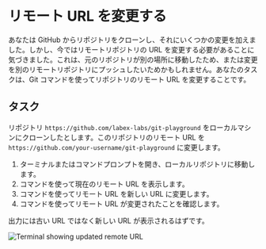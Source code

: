 # リモート URL を変更する

あなたは GitHub からリポジトリをクローンし、それにいくつかの変更を加えました。しかし、今ではリモートリポジトリの URL を変更する必要があることに気づきました。これは、元のリポジトリが別の場所に移動したため、または変更を別のリモートリポジトリにプッシュしたいためかもしれません。あなたのタスクは、Git コマンドを使ってリポジトリのリモート URL を変更することです。

## タスク

リポジトリ `https://github.com/labex-labs/git-playground` をローカルマシンにクローンしたとします。このリポジトリのリモート URL を `https://github.com/your-username/git-playground` に変更します。

1. ターミナルまたはコマンドプロンプトを開き、ローカルリポジトリに移動します。
2. コマンドを使って現在のリモート URL を表示します。
3. コマンドを使ってリモート URL を新しい URL に変更します。
4. コマンドを使ってリモート URL が変更されたことを確認します。

出力には古い URL ではなく新しい URL が表示されるはずです。

![Terminal showing updated remote URL](../assets/challenge-change-remote-url-step1-1.png)
